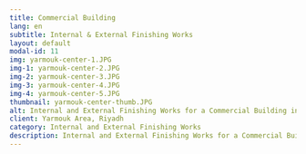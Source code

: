 ```yaml
---
title: Commercial Building
lang: en
subtitle: Internal & External Finishing Works
layout: default
modal-id: 11
img: yarmouk-center-1.JPG
img-1: yarmouk-center-2.JPG
img-2: yarmouk-center-3.JPG
img-3: yarmouk-center-4.JPG
img-4: yarmouk-center-5.JPG
thumbnail: yarmouk-center-thumb.JPG
alt: Internal and External Finishing Works for a Commercial Building in Yarmouk Area - Rawaj Alitaqan Consturcion Company in KSA
client: Yarmouk Area, Riyadh
category: Internal and External Finishing Works
description: Internal and External Finishing Works for a Commercial Building in Yarmouk Area made by our team.
---
```

